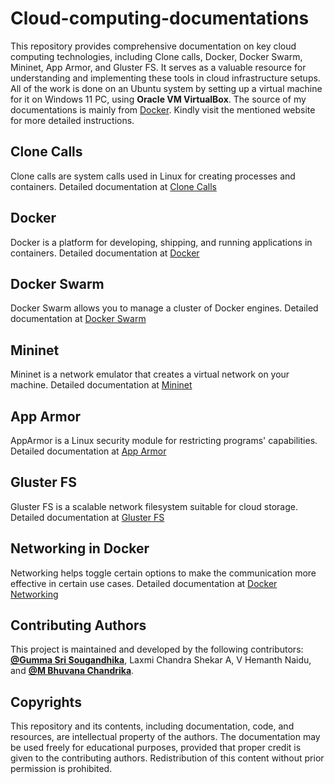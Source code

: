 # Cloud-computing-documentations
This repository provides comprehensive documentation on key cloud computing technologies, including Clone calls, Docker, Docker Swarm, Mininet, App Armor, and Gluster FS. It serves as a valuable resource for understanding and implementing these tools in cloud infrastructure setups.
All of the work is done on an Ubuntu system by setting up a virtual machine for it on Windows 11 PC, using **Oracle VM VirtualBox**.
The source of my documentations is mainly from [Docker](https://docs.docker.com/manuals/). Kindly visit the mentioned website for more detailed instructions. 

## Clone Calls
Clone calls are system calls used in Linux for creating processes and containers. Detailed documentation at [Clone Calls](./CloneCall_Documentation.pdf)

## Docker
Docker is a platform for developing, shipping, and running applications in containers. Detailed documentation at [Docker](./Docker_Documentation.pdf)

## Docker Swarm
Docker Swarm allows you to manage a cluster of Docker engines. Detailed documentation at [Docker Swarm](./DockerSwarm_Documentation.pdf)

## Mininet
Mininet is a network emulator that creates a virtual network on your machine. Detailed documentation at [Mininet](./Mininet_Documentation.pdf)

## App Armor
AppArmor is a Linux security module for restricting programs' capabilities. Detailed documentation at [App Armor](./AppArmor_Documentation.pdf)

## Gluster FS
Gluster FS is a scalable network filesystem suitable for cloud storage. Detailed documentation at [Gluster FS](./GlusterFS_Documentation.pdf)

## Networking in Docker
Networking helps toggle certain options to make the communication more effective in certain use cases. Detailed documentation at [Docker Networking](./DockerNetworking_Documentation.pdf)

## Contributing Authors
This project is maintained and developed by the following contributors: **[@Gumma Sri Sougandhika](https://github.com/SriSougandhika)**, Laxmi Chandra Shekar A, V Hemanth Naidu, and **[@M Bhuvana Chandrika](https://github.com/ChandrikaBhuvana)**.

## Copyrights
This repository and its contents, including documentation, code, and resources, are intellectual property of the authors. The documentation may be used freely for educational purposes, provided that proper credit is given to the contributing authors. Redistribution of this content without prior permission is prohibited.
